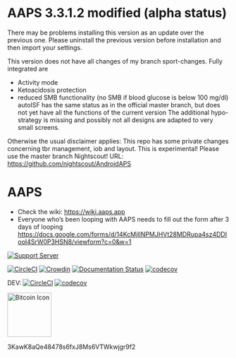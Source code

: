 # AAPS 3.3.1.2 modified (alpha status)

There may be problems installing this version as an update over the previous one. Please uninstall the previous version before installation and then import your settings.

This version does not have all changes of my branch sport-changes. Fully integrated are
- Activity mode
- Ketoacidosis protection
- reduced SMB functionality (no SMB if blood glucose is below 100 mg/dl)
autoISF has the same status as in the official master branch, but does not yet have all the functions of the current version
The additional hypo-strategy is missing and possibly not all designs are adapted to very small screens.

Otherwise the usual disclaimer applies:
This repo has some private changes concerning tbr management, iob and layout. This is experimental! Please use the master branch Nightscout! URL: https://github.com/nightscout/AndroidAPS

# AAPS
* Check the wiki: https://wiki.aaps.app
*  Everyone who’s been looping with AAPS needs to fill out the form after 3 days of looping  https://docs.google.com/forms/d/14KcMjlINPMJHVt28MDRupa4sz4DDIooI4SrW0P3HSN8/viewform?c=0&w=1

[![Support Server](https://img.shields.io/discord/629952586895851530.svg?label=Discord&logo=Discord&colorB=7289da&style=for-the-badge)](https://discord.gg/4fQUWHZ4Mw)

[![CircleCI](https://circleci.com/gh/nightscout/AndroidAPS/tree/master.svg?style=svg)](https://circleci.com/gh/nightscout/AndroidAPS/tree/master)
[![Crowdin](https://d322cqt584bo4o.cloudfront.net/androidaps/localized.svg)](https://translations.aaps.app/project/androidaps)
[![Documentation Status](https://readthedocs.org/projects/androidaps/badge/?version=latest)](https://wiki.aaps.app/en/latest/?badge=latest)
[![codecov](https://codecov.io/gh/nightscout/AndroidAPS/branch/master/graph/badge.svg?token=EmklfIV6bH)](https://codecov.io/gh/nightscout/AndroidAPS)

DEV: 
[![CircleCI](https://circleci.com/gh/nightscout/AndroidAPS/tree/dev.svg?style=svg)](https://circleci.com/gh/nightscout/AndroidAPS/tree/dev)
[![codecov](https://codecov.io/gh/nightscout/AndroidAPS/branch/dev/graph/badge.svg?token=EmklfIV6bH)](https://codecov.io/gh/nightscout/AndroidAPS/tree/dev)

<img src="https://cdn.iconscout.com/icon/free/png-256/bitcoin-384-920569.png" srcset="https://cdn.iconscout.com/icon/free/png-512/bitcoin-384-920569.png 2x" alt="Bitcoin Icon" width="100">

3KawK8aQe48478s6fxJ8Ms6VTWkwjgr9f2
